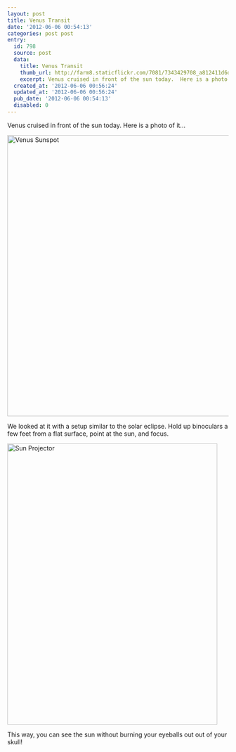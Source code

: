 ```yaml
---
layout: post
title: Venus Transit
date: '2012-06-06 00:54:13'
categories: post post
entry:
  id: 798
  source: post
  data:
    title: Venus Transit
    thumb_url: http://farm8.staticflickr.com/7081/7343429708_a812411d6d_s.jpg
    excerpt: Venus cruised in front of the sun today.  Here is a photo of it...
  created_at: '2012-06-06 00:56:24'
  updated_at: '2012-06-06 00:56:24'
  pub_date: '2012-06-06 00:54:13'
  disabled: 0
---
```

Venus cruised in front of the sun today.  Here is a photo of it...

<a href="http://www.flickr.com/photos/thenobot/7343429708/" title="Venus Sunspot by thenobot, on Flickr"><img src="http://farm8.staticflickr.com/7081/7343429708_a812411d6d_z.jpg" width="628" height="640" alt="Venus Sunspot"></a>

We looked at it with a setup similar to the solar eclipse.  Hold up binoculars a few feet from a flat surface, point at the sun, and focus.

<a href="http://www.flickr.com/photos/thenobot/7343431878/" title="Sun Projector by thenobot, on Flickr"><img src="http://farm9.staticflickr.com/8001/7343431878_0473640b08_z.jpg" width="478" height="640" alt="Sun Projector"></a>

This way, you can see the sun without burning your eyeballs out out of your skull!
